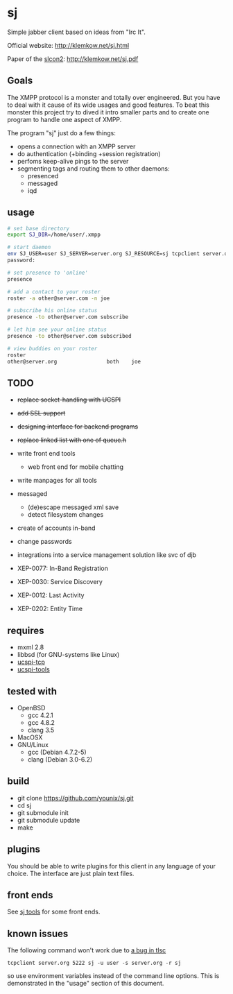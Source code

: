 # sj

Simple jabber client based on ideas from "Irc It".

Official website: http://klemkow.net/sj.html

Paper of the [slcon2](http://suckless.org/conference/): http://klemkow.net/sj.pdf

## Goals

The XMPP protocol is a monster and totally over engineered.  But you have to
deal with it cause of its wide usages and good features.  To beat this monster
this project try to dived it intro smaller parts and to create one program
to handle one aspect of XMPP.

The program "sj" just do a few things:

  * opens a connection with an XMPP server
  * do authentication (+binding +session registration)
  * perfoms keep-alive pings to the server
  * segmenting tags and routing them to other daemons:
    * presenced
    * messaged
    * iqd

## usage

```sh
# set base directory
export SJ_DIR=/home/user/.xmpp

# start daemon
env SJ_USER=user SJ_SERVER=server.org SJ_RESOURCE=sj tcpclient server.org 5222 sj &
password:

# set presence to 'online'
presence

# add a contact to your roster
roster -a other@server.com -n joe

# subscribe his online status
presence -to other@server.com subscribe

# let him see your online status
presence -to other@server.com subscribed

# view buddies on your roster
roster
other@server.org                both    joe
```
## TODO

  * ~~replace socket-handling with UCSPI~~
  * ~~add SSL support~~
  * ~~designing interface for backend programs~~
  * ~~replace linked list with one of queue.h~~
  * write front end tools
    * web front end for mobile chatting
  * write manpages for all tools
  * messaged
    * (de)escape messaged xml save
    * detect filesystem changes
  * create of accounts in-band
  * change passwords
  * integrations into a service management solution like svc of djb

  * XEP-0077: In-Band Registration
  * XEP-0030: Service Discovery
  * XEP-0012: Last Activity
  * XEP-0202: Entity Time

## requires

  * mxml 2.8
  * libbsd (for GNU-systems like Linux)
  * [ucspi-tcp](http://cr.yp.to/ucspi-tcp.html)
  * [ucspi-tools](https://github.com/younix/ucspi)

## tested with

 * OpenBSD
   * gcc 4.2.1
   * gcc 4.8.2
   * clang 3.5
 * MacOSX
 * GNU/Linux
   * gcc (Debian 4.7.2-5)
   * clang (Debian 3.0-6.2)

## build

 * git clone https://github.com/younix/sj.git
 * cd sj
 * git submodule init
 * git submodule update
 * make

## plugins

You should be able to write plugins for this client in any language of
your choice.  The interface are just plain text files.

## front ends

See [sj tools](https://github.com/GReagle/sjt) for some front ends.

## known issues

The following command won't work due to
[a bug in tlsc](https://github.com/younix/ucspi/issues/5)

`tcpclient server.org 5222 sj -u user -s server.org -r sj`

so use environment variables instead of the command line options.  This is
demonstrated in the "usage" section of this document.
